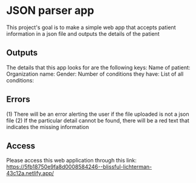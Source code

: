 # JSON parser app

This project's goal is to make a simple web app that accepts patient information in a json file and outputs the details of the patient

## Outputs

The details that this app looks for are the following keys:
Name of patient:
Organization name:
Gender:
Number of conditions they have:
List of all conditions:

## Errors

(1) There will be an error alerting the user if the file uploaded is not a json file
(2) If the particular detail cannot be found, there will be a red text that indicates the missing information

## Access

Please access this web application through this link:
https://5fb18750e9fa8d0008584246--blissful-lichterman-43c12a.netlify.app/
